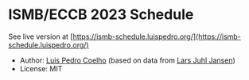 # ISMB/ECCB 2023 Schedule

See live version at [https://ismb-schedule.luispedro.org/](https://ismb-schedule.luispedro.org/)

- Author: [Luis Pedro Coelho](https://luispedro.org) (based on data from [Lars Juhl Jansen](https://twitter.com/larsjuhljensen))
- License: MIT
